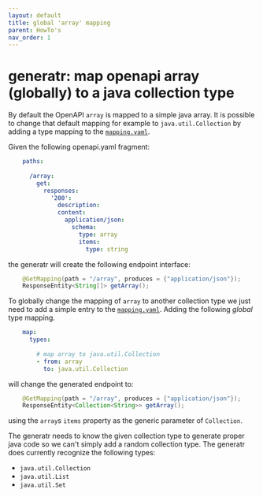 ```yaml
---
layout: default
title: global 'array' mapping
parent: HowTo's
nav_order: 1
---
```


# generatr: map openapi array (globally) to a java collection type 

By default the OpenAPI `array` is mapped to a simple java array. It is possible to change that default 
mapping for example to `java.util.Collection` by adding a type mapping to the [`mapping.yaml`][docs-mapping].

Given the following openapi.yaml fragment: 

```yaml
    paths:
     
      /array:
        get:
          responses:
            '200':
              description: 
              content:
                application/json:
                  schema:
                    type: array
                    items:
                      type: string
```

the generatr will create the following endpoint interface:

```java
    @GetMapping(path = "/array", produces = {"application/json"});
    ResponseEntity<String[]> getArray();
```

To globally change the mapping of `array` to another collection type we just need to add a simple entry
to the [`mapping.yaml`][docs-mapping]. Adding the following *global* type mapping.

```yaml
    map:
      types:
    
        # map array to java.util.Collection
        - from: array
          to: java.util.Collection
```

will change the generated endpoint to:

```java
    @GetMapping(path = "/array", produces = {"application/json"});
    ResponseEntity<Collection<String>> getArray();
```

using the `array`s `items` property as the generic parameter of `Collection`.

The generatr needs to know the given collection type to generate proper java code so we can't simply
add a random collection type. The generatr does currently recognize the following types:

- `java.util.Collection`
- `java.util.List`
- `java.util.Set`



[docs-mapping]: /openapi-generatr-spring/mapping/
